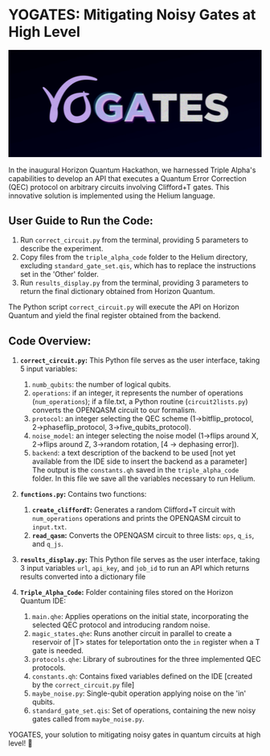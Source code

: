# YOGATES: Mitigating Noisy Gates at High Level
[![YOGATES](yogates.png)](yogates.gif)

In the inaugural Horizon Quantum Hackathon, we harnessed Triple Alpha's capabilities to develop an API that executes a Quantum Error Correction (QEC) protocol on arbitrary circuits involving Clifford+T gates. This innovative solution is implemented using the Helium language.

## User Guide to Run the Code:

1. Run `correct_circuit.py` from the terminal, providing 5 parameters to describe the experiment.
2. Copy files from the `triple_alpha_code` folder to the Helium directory, excluding `standard_gate_set.qis`, which has to replace the instructions set in the 'Other' folder.
3. Run `results_display.py` from the terminal, providing 3 parameters to return the final dictionary obtained from Horizon Quantum.

The Python script `correct_circuit.py` will execute the API on Horizon Quantum and yield the final register obtained from the backend.

## Code Overview:

1. **`correct_circuit.py`:** This Python file serves as the user interface, taking 5 input variables:
   1. `numb_qubits`: the number of logical qubits.
   2. `operations`: if an integer, it represents the number of operations (`num_operations`); if a file.txt, a Python routine (`circuit2lists.py`) converts the OPENQASM circuit to our formalism.
   3. `protocol`: an integer selecting the QEC scheme (1->bitflip_protocol, 2->phaseflip_protocol, 3->five_qubits_protocol).
   4. `noise_model`: an integer selecting the noise model (1->flips around X, 2->flips around Z, 3->random rotation, [4 -> dephasing error]).
   5. `backend`: a text description of the backend to be used [not yet available from the IDE side to insert the backend as a parameter]
   The output is the `constants.qh` saved in the `triple_alpha_code` folder. In this file we save all the variables necessary to run Helium.

2. **`functions.py`:** Contains two functions:
   1. **`create_cliffordT`:** Generates a random Clifford+T circuit with `num_operations` operations and prints the OPENQASM circuit to `input.txt`.
   2. **`read_qasm`:** Converts the OPENQASM circuit to three lists: `ops`, `q_is`, and `q_js`.
  
3. **`results_display.py`:** This Python file serves as the user interface, taking 3 input variables `url`, `api_key`, and `job_id` to run an API which returns results converted into a dictionary file

4. **`Triple_Alpha_Code`:** Folder containing files stored on the Horizon Quantum IDE:
   1. `main.qhe`: Applies operations on the initial state, incorporating the selected QEC protocol and introducing random noise.
   2. `magic_states.qhe`: Runs another circuit in parallel to create a reservoir of |T> states for teleportation onto the `in` register when a T gate is needed.
   3. `protocols.qhe`: Library of subroutines for the three implemented QEC protocols.
   4. `constants.qh`: Contains fixed variables defined on the IDE [created by the `correct_circuit.py` file]
   5. `maybe_noise.py`: Single-qubit operation applying noise on the 'in' qubits.
   6. `standard_gate_set.qis`: Set of operations, containing the new noisy gates called from `maybe_noise.py`.

YOGATES, your solution to mitigating noisy gates in quantum circuits at high level! 🎉
